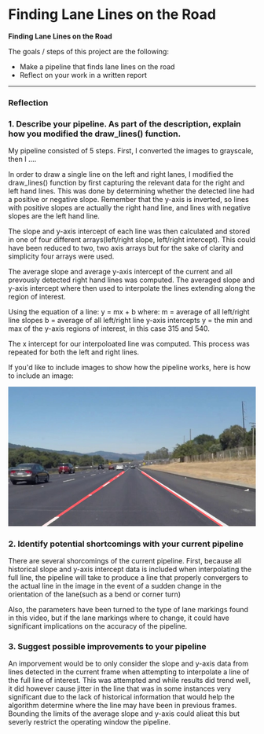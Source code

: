 # **Finding Lane Lines on the Road** 


**Finding Lane Lines on the Road**

The goals / steps of this project are the following:
* Make a pipeline that finds lane lines on the road
* Reflect on your work in a written report


[//]: # (Image References)

[image1]: ./images/SolidWhiteRight1.jpg

---

### Reflection

### 1. Describe your pipeline. As part of the description, explain how you modified the draw_lines() function.

My pipeline consisted of 5 steps. First, I converted the images to grayscale, then I .... 

In order to draw a single line on the left and right lanes, I modified the draw_lines() function by first capturing the relevant data for the right and left hand lines. This was done by determining whether the detected line had a positive or negative slope. Remember that the y-axis is inverted, so lines with positive slopes are actually the right hand line, and lines with negative slopes are the left hand line. 

The slope and y-axis intercept of each line was then calculated and stored in one of four different arrays(left/right slope, left/right intercept). This could have been reduced to two, two axis arrays but for the sake of clarity and simplicity four arrays were used.

The average slope and average y-axis intercept of the current and all prevously detected right hand lines was computed. The averaged slope and y-axis intercept where then used to interpolate the lines extending along the region of interest.

Using the equation of a line: y = mx + b where: 
          m = average of all left/right line slopes
          b = average of all left/right line y-axis intercepts
          y = the min and max of the y-axis regions of interest, in this case 315 and 540.
 
The x intercept for our interpoloated line was computed. This process was repeated for both the left and right lines.


If you'd like to include images to show how the pipeline works, here is how to include an image: 

![alt text][image1]


### 2. Identify potential shortcomings with your current pipeline

There are several shorcomings of the current pipeline. First, because all historical slope and y-axis intercept data is included when interpolating the full line, the pipeline will take to produce a line that properly convergers to the actual line in the image in the event of a sudden change in the orientation of the lane(such as a bend or corner turn)

Also, the parameters have been turned to the type of lane markings found in this video, but if the lane markings where to change, it could have significant implications on the accuracy of the pipeline.


### 3. Suggest possible improvements to your pipeline

An imporvement would be to only consider the slope and y-axis data from lines detected in the current frame when attempting to interpolate a line of the full line of interest. This was attempted and while results did trend well, it did however cause jitter in the line that was in some instances very significant due to the lack of historical information that would help the algorithm determine where the line may have been in previous frames. Bounding the limits of the average slope and y-axis could alieat this but severly restrict the operating window the pipeline.
